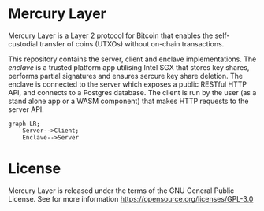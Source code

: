 # Mercury Layer

Mercury Layer is a Layer 2 protocol for Bitcoin that enables the self-custodial transfer of coins (UTXOs) without on-chain transactions. 

This repository contains the server, client and enclave implementations. The *enclave* is a trusted platform app utilising Intel SGX that stores key shares, performs partial signatures and ensures sercure key share deletion. The enclave is connected to the server which exposes a public RESTful HTTP API, and connects to a Postgres database. The client is run by the user (as a stand alone app or a WASM component) that makes HTTP requests to the server API.  

```mermaid
graph LR;
    Server-->Client;
    Enclave-->Server
```

# License

Mercury Layer is released under the terms of the GNU General Public License. See for more information https://opensource.org/licenses/GPL-3.0

